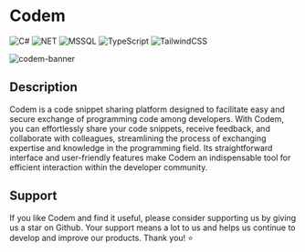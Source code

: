 # Codem

![C#](https://img.shields.io/badge/C%23-239120?style=for-the-badge&logo=c-sharp&logoColor=white)
![NET](https://img.shields.io/badge/.NET-5C2D91?style=for-the-badge&logo=.net&logoColor=white)
![MSSQL](https://img.shields.io/badge/Microsoft_SQL_Server-CC2927?style=for-the-badge&logo=microsoft-sql-server&logoColor=white)
![TypeScript](https://img.shields.io/badge/typescript-%23007ACC.svg?style=for-the-badge&logo=typescript&logoColor=white)
![TailwindCSS](https://img.shields.io/badge/tailwindcss-%2338B2AC.svg?style=for-the-badge&logo=tailwind-css&logoColor=white)

![codem-banner](https://github.com/ElixorTeam/Codem/assets/45181349/7394419e-a6df-4001-9899-9d8a89b3eaa2)

## Description

Codem is a code snippet sharing platform designed to facilitate easy and secure exchange of programming code among developers. With Codem, you can effortlessly share your code snippets, receive feedback, and collaborate with colleagues, streamlining the process of exchanging expertise and knowledge in the programming field. Its straightforward interface and user-friendly features make Codem an indispensable tool for efficient interaction within the developer community.

## Support

If you like Codem and find it useful, please consider supporting us by giving us a star on Github. Your support means a lot to us and helps us continue to develop and improve our products. Thank you! ⭐
